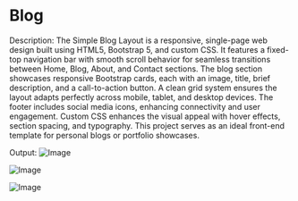 # Blog
Description:
The Simple Blog Layout is a responsive, single-page web design built using HTML5, Bootstrap 5, and custom CSS. It features a fixed-top navigation bar with smooth scroll behavior for seamless transitions between Home, Blog, About, and Contact sections. The blog section showcases responsive Bootstrap cards, each with an image, title, brief description, and a call-to-action button. A clean grid system ensures the layout adapts perfectly across mobile, tablet, and desktop devices. The footer includes social media icons, enhancing connectivity and user engagement. Custom CSS enhances the visual appeal with hover effects, section spacing, and typography. This project serves as an ideal front-end template for personal blogs or portfolio showcases.

Output:
![Image](https://github.com/user-attachments/assets/648e9cdd-fc0d-4cb8-af7f-de6075e865a3)

![Image](https://github.com/user-attachments/assets/d63ea093-adba-4347-9bd3-3c2319bc79af)

![Image](https://github.com/user-attachments/assets/09cc0fdc-ddff-4290-9cb4-fd5428f077c5)
